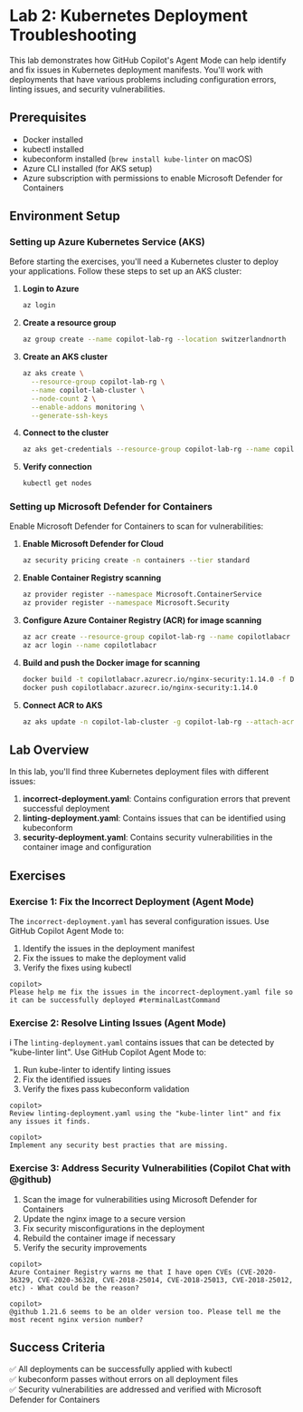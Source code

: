 # Lab 2: Kubernetes Deployment Troubleshooting

This lab demonstrates how GitHub Copilot's Agent Mode can help identify and fix issues in Kubernetes deployment manifests. You'll work with deployments that have various problems including configuration errors, linting issues, and security vulnerabilities.

## Prerequisites

- Docker installed
- kubectl installed 
- kubeconform installed (`brew install kube-linter` on macOS)
- Azure CLI installed (for AKS setup)
- Azure subscription with permissions to enable Microsoft Defender for Containers

## Environment Setup

### Setting up Azure Kubernetes Service (AKS)

Before starting the exercises, you'll need a Kubernetes cluster to deploy your applications. Follow these steps to set up an AKS cluster:

1. **Login to Azure**
   ```bash
   az login
   ```

2. **Create a resource group**
   ```bash
   az group create --name copilot-lab-rg --location switzerlandnorth 
   ```

3. **Create an AKS cluster**
   ```bash
   az aks create \
     --resource-group copilot-lab-rg \
     --name copilot-lab-cluster \
     --node-count 2 \
     --enable-addons monitoring \
     --generate-ssh-keys
   ```

4. **Connect to the cluster**
   ```bash
   az aks get-credentials --resource-group copilot-lab-rg --name copilot-lab-cluster
   ```

5. **Verify connection**
   ```bash
   kubectl get nodes
   ```

### Setting up Microsoft Defender for Containers

Enable Microsoft Defender for Containers to scan for vulnerabilities:

1. **Enable Microsoft Defender for Cloud**
   ```bash
   az security pricing create -n containers --tier standard
   ```

2. **Enable Container Registry scanning**
   ```bash
   az provider register --namespace Microsoft.ContainerService
   az provider register --namespace Microsoft.Security
   ```

3. **Configure Azure Container Registry (ACR) for image scanning**
   ```bash
   az acr create --resource-group copilot-lab-rg --name copilotlabacr --sku Standard
   az acr login --name copilotlabacr
   ```

4. **Build and push the Docker image for scanning**
   ```bash
   docker build -t copilotlabacr.azurecr.io/nginx-security:1.14.0 -f Dockerfile .
   docker push copilotlabacr.azurecr.io/nginx-security:1.14.0
   ```

5. **Connect ACR to AKS**
   ```bash
   az aks update -n copilot-lab-cluster -g copilot-lab-rg --attach-acr copilotlabacr
   ```

## Lab Overview

In this lab, you'll find three Kubernetes deployment files with different issues:

1. **incorrect-deployment.yaml**: Contains configuration errors that prevent successful deployment
2. **linting-deployment.yaml**: Contains issues that can be identified using kubeconform
3. **security-deployment.yaml**: Contains security vulnerabilities in the container image and configuration

## Exercises

### Exercise 1: Fix the Incorrect Deployment (Agent Mode)

The `incorrect-deployment.yaml` has several configuration issues. Use GitHub Copilot Agent Mode to:

1. Identify the issues in the deployment manifest
2. Fix the issues to make the deployment valid
3. Verify the fixes using kubectl

```
copilot> 
Please help me fix the issues in the incorrect-deployment.yaml file so it can be successfully deployed #terminalLastCommand 
```

### Exercise 2: Resolve Linting Issues (Agent Mode)
i
The `linting-deployment.yaml` contains issues that can be detected by "kube-linter lint". Use GitHub Copilot Agent Mode to:

1. Run kube-linter to identify linting issues
2. Fix the identified issues
3. Verify the fixes pass kubeconform validation

```
copilot> 
Review linting-deployment.yaml using the "kube-linter lint" and fix any issues it finds.  

copilot> 
Implement any security best practies that are missing.
```

### Exercise 3: Address Security Vulnerabilities (Copilot Chat with @github)

1. Scan the image for vulnerabilities using Microsoft Defender for Containers
2. Update the nginx image to a secure version
3. Fix security misconfigurations in the deployment
4. Rebuild the container image if necessary
5. Verify the security improvements

```
copilot> 
Azure Container Registry warns me that I have open CVEs (CVE-2020-36329, CVE-2020-36328, CVE-2018-25014, CVE-2018-25013, CVE-2018-25012, etc) - What could be the reason?

copilot> 
@github 1.21.6 seems to be an older version too. Please tell me the most recent nginx version number?
```

## Success Criteria

✅ All deployments can be successfully applied with kubectl  
✅ kubeconform passes without errors on all deployment files  
✅ Security vulnerabilities are addressed and verified with Microsoft Defender for Containers
